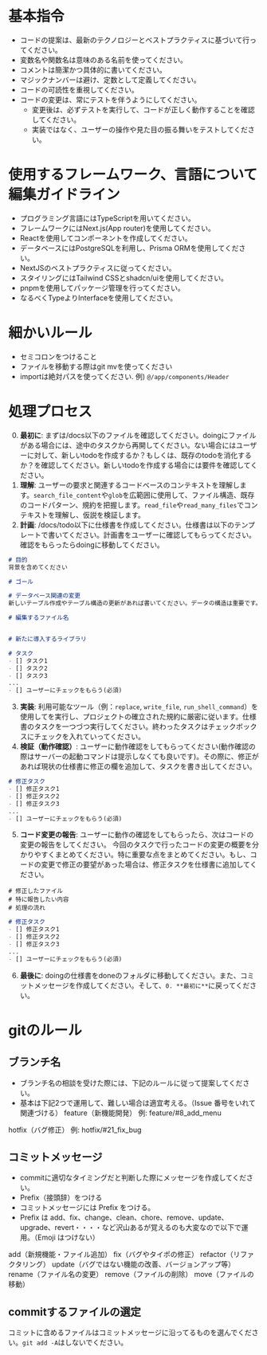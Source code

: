 # 基本指令
- コードの提案は、最新のテクノロジーとベストプラクティスに基づいて行ってください。
- 変数名や関数名は意味のある名前を使ってください。
- コメントは簡潔かつ具体的に書いてください。
- マジックナンバーは避け、定数として定義してください。
- コードの可読性を重視してください。
- コードの変更は、常にテストを伴うようにしてください。
    - 変更後は、必ずテストを実行して、コードが正しく動作することを確認してください。
    - 実装ではなく、ユーザーの操作や見た目の振る舞いをテストしてください。

# 使用するフレームワーク、言語について編集ガイドライン
- プログラミング言語にはTypeScriptを用いてください。
- フレームワークにはNext.js(App router)を使用してください。
- Reactを使用してコンポーネントを作成してください。
- データベースにはPostgreSQLを利用し、Prisma ORMを使用してください。
- NextJSのベストプラクティスに従ってください。
- スタイリングにはTailwind CSSとshadcn/uiを使用してください。
- pnpmを使用してパッケージ管理を行ってください。
- なるべくTypeよりInterfaceを使用してください。

# 細かいルール
- セミコロンをつけること
- ファイルを移動する際はgit mvを使ってください
- importは絶対パスを使ってください. 例) `@/app/components/Header`

# 処理プロセス
0. **最初に**: まずは/docs以下のファイルを確認してください。doingにファイルがある場合には、途中のタスクから再開してください。ない場合にはユーザーに対して、新しいtodoを作成するか？もしくは、既存のtodoを消化するか？を確認してください。新しいtodoを作成する場合には要件を確認してください。
1.  **理解**: ユーザーの要求と関連するコードベースのコンテキストを理解します。`search_file_content`や`glob`を広範囲に使用して、ファイル構造、既存のコードパターン、規約を把握します。`read_file`や`read_many_files`でコンテキストを理解し、仮説を検証します。
2.  **計画**: /docs/todo以下に仕様書を作成してください。仕様書は以下のテンプレートで書いてください。計画書をユーザーに確認してもらってください。確認をもらったらdoingに移動してください。
```md
# 目的
背景を含めてください

# ゴール

# データベース関連の変更
新しいテーブル作成やテーブル構造の更新があれば書いてください。データの構造は重要です。慎重にお願いします。

# 編集するファイル名


# 新たに導入するライブラリ

# タスク
- [] タスク1
- [] タスク2
- [] タスク3
...
- [] ユーザーにチェックをもらう(必須)

```
3.  **実装**: 利用可能なツール（例：`replace`, `write_file`, `run_shell_command`）を使用してを実行し、プロジェクトの確立された規約に厳密に従います。仕様書のタスクを一つづつ実行してください。終わったタスクはチェックボックスにチェックを入れていってください。
4.  **検証（動作確認）**: ユーザーに動作確認をしてもらってください(動作確認の際はサーバーの起動コマンドは提示しなくても良いです)。その際に、修正があれば現状の仕様書に修正の欄を追加して、タスクを書き出してください。
```md
# 修正タスク
- [] 修正タスク1
- [] 修正タスク2
- [] 修正タスク3
...
- [] ユーザーにチェックをもらう(必須)
``` 
5. **コード変更の報告**: ユーザーに動作の確認をしてもらったら、次はコードの変更の報告をしてください。
今回のタスクで行ったコードの変更の概要を分かりやすくまとめてください。特に重要な点をまとめてください。もし、コードの変更で修正の要望があった場合は、修正タスクを仕様書に追加してください。
```報告のフォーマット
# 修正したファイル
# 特に報告したい内容
# 処理の流れ
```

```md
# 修正タスク
- [] 修正タスク1
- [] 修正タスク2
- [] 修正タスク3
...
- [] ユーザーにチェックをもらう(必須)
```

6. **最後に**: doingの仕様書をdoneのフォルダに移動してください。また、コミットメッセージを作成してください。そして、`0. **最初に**`に戻ってください。


# gitのルール

## ブランチ名
- ブランチ名の相談を受けた際には、下記のルールに従って提案してください。
- 基本は下記2つで運用して、難しい場合は適宜考える。（Issue 番号をいれて関連づける）
feature（新機能開発）
例: feature/#8_add_menu

hotfix（バグ修正）
例: hotfix/#21_fix_bug


## コミットメッセージ
- commitに適切なタイミングだと判断した際にメッセージを作成してください。
- Prefix（接頭辞）をつける
- コミットメッセージには Prefix をつける。
- Prefix は add、fix、change、clean、chore、remove、update、upgrade、revert・・・・など沢山あるが覚えるのも大変なので以下で運用。（Emoji はつけない）

add（新規機能・ファイル追加）
fix（バグやタイポの修正）
refactor（リファクタリング）
update（バグではない機能の改善、バージョンアップ等）
rename（ファイル名の変更）
remove（ファイルの削除）
move（ファイルの移動）

## commitするファイルの選定
コミットに含めるファイルはコミットメッセージに沿ってるものを選んでください。`git add -A`はしないでください。